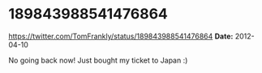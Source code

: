 # 189843988541476864
https://twitter.com/TomFrankly/status/189843988541476864
**Date:** 2012-04-10

No going back now! Just bought my ticket to Japan :)

